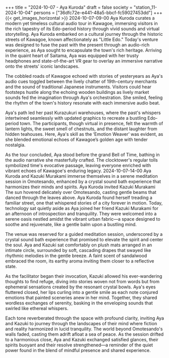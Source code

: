 +++
title = "2024-10-07 - Aya Kuroda"
draft = false
society = "station_11-2024-10-04"
persons = ["36dfc72e-e441-48a5-bbcf-fc59027453dd"]
+++
{{< get_images_horizontal >}}
2024-10-07-09-00
Aya Kuroda curates a modern yet timeless cultural audio tour in Kawagoe, immersing visitors in the rich tapestry of its Edo-period history through vivid sounds and virtual storytelling.
Aya Kuroda embarked on a cultural journey through the historic streets of Kawagoe, known affectionately as "Little Edo." Today's venture was designed to fuse the past with the present through an audio-rich experience, as Aya sought to encapsulate the town's rich heritage. Arriving in the quaint heart of Saitama, Aya was equipped with her trusty headphones and state-of-the-art VR gear to overlay an immersive narrative onto the streets' iconic landscapes.

The cobbled roads of Kawagoe echoed with stories of yesteryears as Aya's audio cues toggled between the lively chatter of 19th-century merchants and the sound of traditional Japanese instruments. Visitors could hear footsteps hustle along the echoing wooden buildings as lively market sounds fed the imagination through Aya's orchestration. She smiled, feeling the rhythm of the town's history resonate with each immersive audio beat.

Aya's path led her past Kurazukuri warehouses, where the past's whispers intertwined seamlessly with updated graphics to recreate a bustling Edo-period town. The participants, though virtual in presence, felt the warmth of lantern lights, the sweet smell of chestnuts, and the distant laughter from hidden teahouses. Here, Aya's skill as the ‘Emotion Weaver’ was evident, as she blended emotional echoes of Kawagoe’s golden age with tender nostalgia.

As the tour concluded, Aya stood before the grand Bell of Time, bathing in the audio narrative she masterfully crafted. The clocktower's regular tolls symbolized time's evocative passage, leaving everyone enriched with vibrant echoes of Kawagoe's enduring legacy.
2024-10-07-14-00
Aya Kuroda and Kazuki Murakami immerse themselves in a serene meditation session in Omotesando, enhanced by a crystal sound bath experience that harmonizes their minds and spirits.
Aya Kuroda invited Kazuki Murakami
The sun hovered delicately over Omotesando, casting gentle beams that danced through the leaves above. Aya Kuroda found herself treading a familiar street, one that whispered stories of a city forever in motion. Today, technology sat quietly aside as Aya joined her friend Kazuki Murakami for an afternoon of introspection and tranquility. They were welcomed into a serene oasis nestled amidst the vibrant urban fabric—a space designed to soothe and rejuvenate, like a gentle balm upon a bustling mind.

The venue was reserved for a guided meditation session, underscored by a crystal sound bath experience that promised to elevate the spirit and center the soul. Aya and Kazuki sat comfortably on plush mats arranged in an intimate circle, surrounded by soft, cascading drapes that swayed like rhythmic melodies in the gentle breeze. A faint scent of sandalwood embraced the room, its earthy aroma inviting them closer to a reflective state.

As the facilitator began their invocation, Kazuki allowed his ever-wandering thoughts to find refuge, diving into stories woven not from words but from ephemeral sensations created by the resonant crystal bowls. Aya's eyes fluttered closed, her lips curling into a gentle smile as each note conjured emotions that painted sceneries anew in her mind. Together, they shared wordless exchanges of serenity, basking in the enveloping sounds that swirled like ethereal whispers.

Each tone reverberated through the space with profound clarity, inviting Aya and Kazuki to journey through the landscapes of their mind where fiction and reality harmonized in lucid tranquility. The world beyond Omotesando's walls faded, casting them adrift afloat a sea of peace. As the session drifted to a harmonious close, Aya and Kazuki exchanged satisfied glances, their spirits buoyant and their resolve strengthened—a reminder of the quiet power found in the blend of mindful presence and shared experience.
